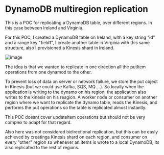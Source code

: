 # DynamoDB multiregion replication

This is a POC for replicating a DynamoDB table, over different regions. In this case between Ireland and Virginia.

For this POC, I created a DynamoDB table on Ireland, with a key string "id" and a range key "field1", I create another table in Virginia with this same structure, also I provisioned a Kinesis shard in Ireland. 


![image](https://.png)

The idea is that we wanted to replicate in one direction all the putItem operations from one dynamod to the other.

To prevent loss of data on server or network failure, we store the put object in Kinesis (but we could use Kafka, SQS, MQ ...). So locally when the application is writing to the dynamo on his region, the application also writes to the kinesis on his reagion. A worker node or consumer on another region where we want to replicate the dynamo table, reads the Kinesis, and performs the put operations so the table is replicated almost instantly.

This POC doesnt cover updateItem operations but should not be very complex to adapt for that regard.

Also here was not considered bidirectional replication, but this can be easly achieved by creatinga Kinesis shard on each region, and consumer on every "other" region so whenever an items is wrote to a local DynamoDB, its also replicated to the rest of regions.